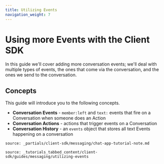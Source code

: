 ```yaml
---
title: Utilizing Events
navigation_weight: 7
---
```


# Using more Events with the Client SDK

In this guide we'll cover adding more conversation events; we'll deal with multiple types of events, the ones that come via the conversation, and the ones we send to the conversation.

## Concepts

This guide will introduce you to the following concepts.

- **Conversation Events** - `member:left` and `text:` events that fire on a Conversation when someone does an Action
- **Conversation Actions** - actions that trigger events on a Conversation
- **Conversation History** - an `events` object that stores all text Events happening on a conversation


```partial
source: _partials/client-sdk/messaging/chat-app-tutorial-note.md
```

```tabbed_content
source: _tutorials_tabbed_content/client-sdk/guides/messaging/utilizing-events
```

